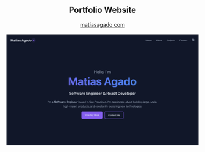 <div align="center">
  <h2>Portfolio Website</h2>
  <a href="https://matiasagado.com" target="_blank">matiasagado.com</a>
  <br />
  <br />
  <img src="src/assets/projects/portfolio.jpeg" alt="Portfolio Screenshot" width="600px" />
</div>
